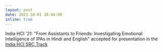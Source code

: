 ```yaml
---
layout: post
date: 2021-10-01 18:44:00
inline: true
---
```


India HCI '21: "From Assistants to Friends: Investigating Emotional Intelligence of IPAs in Hindi and English" accepted for presentation in the [India HCI SRC Track](https://indiahci.org/2021/track-student-research-consortium.php)
